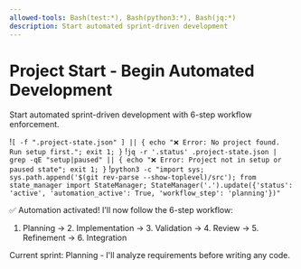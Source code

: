 ```yaml
---
allowed-tools: Bash(test:*), Bash(python3:*), Bash(jq:*)
description: Start automated sprint-driven development
---
```


# Project Start - Begin Automated Development

Start automated sprint-driven development with 6-step workflow enforcement.

!`[ -f ".project-state.json" ] || { echo "❌ Error: No project found. Run setup first."; exit 1; }`
!`jq -r '.status' .project-state.json | grep -qE "setup|paused" || { echo "❌ Error: Project not in setup or paused state"; exit 1; }`
!`python3 -c "import sys; sys.path.append('$(git rev-parse --show-toplevel)/src'); from state_manager import StateManager; StateManager('.').update({'status': 'active', 'automation_active': True, 'workflow_step': 'planning'})"`

✅ Automation activated! I'll now follow the 6-step workflow:
1. Planning → 2. Implementation → 3. Validation → 4. Review → 5. Refinement → 6. Integration

Current sprint: Planning - I'll analyze requirements before writing any code.